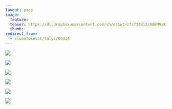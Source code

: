 ```yaml
---
layout: page
image:
  feature:
  teaser: https://dl.dropboxusercontent.com/sh/ea1wtnz7z734o12/AABM9xKfOBdxqtMPbmAXpB4ga/luontokuvat/talvi/4/DS44522-245px.jpg
  thumb:
redirect_from:
  - /luontokuvat/talvi/00024
---
```


[![](https://dl.dropboxusercontent.com/sh/ea1wtnz7z734o12/AAAoDCxqxrgdycSI7RrDmWeLa/luontokuvat/talvi/4/DS44424-800px.jpg)](https://dl.dropboxusercontent.com/sh/ea1wtnz7z734o12/AACc1QfQSb4dxDxhaRWgqnXPa/luontokuvat/talvi/4/DS44424.jpg)

[![](https://dl.dropboxusercontent.com/sh/ea1wtnz7z734o12/AAChXP4Sktk_jDuTm6h_bAr9a/luontokuvat/talvi/4/DS44458-800px.jpg)](https://dl.dropboxusercontent.com/sh/ea1wtnz7z734o12/AAD_Fpc4Qg3sko-F6_MslI0Ea/luontokuvat/talvi/4/DS44458.jpg)

[![](https://dl.dropboxusercontent.com/sh/ea1wtnz7z734o12/AAB7PZow2tyMMp893sEXpRwCa/luontokuvat/talvi/4/DS44470-800px.jpg)](https://dl.dropboxusercontent.com/sh/ea1wtnz7z734o12/AAByMj5J4oJ-BApSaQRb8WQ5a/luontokuvat/talvi/4/DS44470.jpg)

[![](https://dl.dropboxusercontent.com/sh/ea1wtnz7z734o12/AABhEcxYufX9BxqUAg6hYMbsa/luontokuvat/talvi/4/DS44493-800px.jpg)](https://dl.dropboxusercontent.com/sh/ea1wtnz7z734o12/AADhePczBx91TUFKcxlRHK8la/luontokuvat/talvi/4/DS44493.jpg)

[![](https://dl.dropboxusercontent.com/sh/ea1wtnz7z734o12/AAAZzpfLge6KBvA2Ozu9pDc1a/luontokuvat/talvi/4/DS44519-800px.jpg)](https://dl.dropboxusercontent.com/sh/ea1wtnz7z734o12/AABj2Hlef1-gHYyNOv5aHNM-a/luontokuvat/talvi/4/DS44519.jpg)

[![](https://dl.dropboxusercontent.com/sh/ea1wtnz7z734o12/AAC1XRvYygQ3RcN_3D7jDJE1a/luontokuvat/talvi/4/DS44522-800px.jpg)](https://dl.dropboxusercontent.com/sh/ea1wtnz7z734o12/AAD8eo7L8h7xiIiz_XXb7oBLa/luontokuvat/talvi/4/DS44522.jpg)
